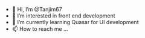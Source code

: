 - 👋 Hi, I’m @Tanjim67
- 👀 I’m interested in front end development
- 🌱 I’m currently learning Quasar for UI development
- 📫 How to reach me ...

<!---
Tanjim67/Tanjim67 is a ✨ special ✨ repository because its `README.md` (this file) appears on your GitHub profile.
You can click the Preview link to take a look at your changes.
--->
